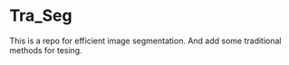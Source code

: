 # Tra_Seg
This is a repo for efficient image segmentation. And add some traditional methods for tesing.
